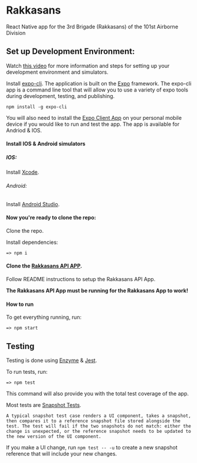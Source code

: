 # Rakkasans
React Native app for the 3rd Brigade (Rakkasans) of the 101st Airborne Division


## Set up Development Environment:
Watch [this video](https://youtu.be/0-S5a0eXPoc?t=380) for more information and steps for setting up your development environment and simulators.


Install [expo-cli](https://docs.expo.io/workflow/expo-cli/). The application is built on the [Expo](https://expo.io/) framework. The expo-cli app is a command line tool that will allow you to use a variety of expo tools during development, testing, and publishing.

```
npm install -g expo-cli
```

You will also need to install the [Expo Client App](https://expo.io/tools#client) on your personal mobile device if you would like to run and test the app. The app is available for Andriod & IOS.

#### Install IOS & Android simulators
##### IOS:
Install [Xcode](https://apps.apple.com/us/app/xcode/id497799835?mt=12).


###### Android:
Install [Android Studio](https://developer.android.com/studio).


#### Now you're ready to clone the repo:
Clone the repo.


Install dependencies:

```
=> npm i
```

#### Clone the [Rakkasans API APP](https://github.com/MLH-Fellowship/rakkasansApi).
Follow README instructions to setup the Rakkasans API App.

**The Rakkasans API App must be running for the Rakkasans App to work!**


#### How to run
To get everything running, run:

```
=> npm start
```


## Testing
Testing is done using [Enzyme](https://enzymejs.github.io/enzyme/) & [Jest](https://jestjs.io/).

To run tests, run:

```
=> npm test
```

This command will also provide you with the total test coverage of the app.

Most tests are [Snapshot Tests](https://jestjs.io/docs/en/snapshot-testing#:~:text=Snapshot%20tests%20are%20a%20very,file%20stored%20alongside%20the%20test.).

```
A typical snapshot test case renders a UI component, takes a snapshot, then compares it to a reference snapshot file stored alongside the test. The test will fail if the two snapshots do not match: either the change is unexpected, or the reference snapshot needs to be updated to the new version of the UI component.
```
If you make a UI change, run `npm test -- -u` to create a new snapshot reference that will include your new changes.

